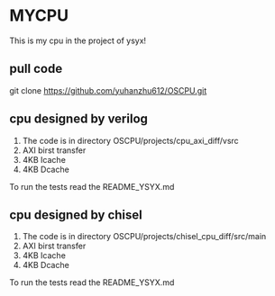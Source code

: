 # MYCPU

This is my cpu in the project of ysyx!

## pull code 

git clone https://github.com/yuhanzhu612/OSCPU.git

## cpu designed by verilog 

1. The code is in directory OSCPU/projects/cpu_axi_diff/vsrc
2. AXI birst transfer
4. 4KB Icache 
5. 4KB Dcache 

To run the tests read the README_YSYX.md

## cpu designed by chisel 

1. The code is in directory OSCPU/projects/chisel_cpu_diff/src/main
2. AXI birst transfer
4. 4KB Icache 
5. 4KB Dcache 

To run the tests read the README_YSYX.md
